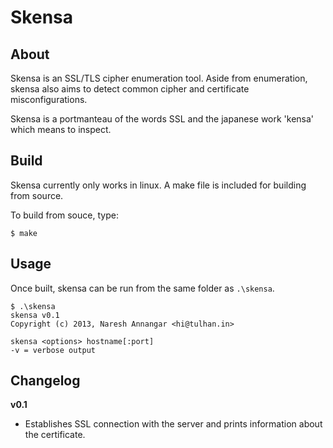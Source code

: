 # Skensa

## About
Skensa is an SSL/TLS cipher enumeration tool. Aside from enumeration, skensa also aims to detect common cipher and certificate misconfigurations.

Skensa is a portmanteau of the words SSL and the japanese work 'kensa' which means to inspect.

## Build

Skensa currently only works in linux. A make file is included for building from source.

To build from souce, type:

    $ make
        
## Usage
        
Once built, skensa can be run from the same folder as `.\skensa`.
        
    $ .\skensa
    skensa v0.1
    Copyright (c) 2013, Naresh Annangar <hi@tulhan.in>
    
    skensa <options> hostname[:port]
    -v = verbose output
                                                
## Changelog

__v0.1__
* Establishes SSL connection with the server and prints information about the certificate.
